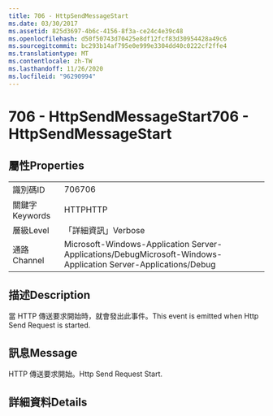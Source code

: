 ```yaml
---
title: 706 - HttpSendMessageStart
ms.date: 03/30/2017
ms.assetid: 825d3697-4b6c-4156-8f3a-ce24c4e39c48
ms.openlocfilehash: d50f50743d70425e8df12fcf83d30954428a49c6
ms.sourcegitcommit: bc293b14af795e0e999e3304dd40c0222cf2ffe4
ms.translationtype: MT
ms.contentlocale: zh-TW
ms.lasthandoff: 11/26/2020
ms.locfileid: "96290994"
---
```

# <a name="706---httpsendmessagestart"></a><span data-ttu-id="55435-102">706 - HttpSendMessageStart</span><span class="sxs-lookup"><span data-stu-id="55435-102">706 - HttpSendMessageStart</span></span>

## <a name="properties"></a><span data-ttu-id="55435-103">屬性</span><span class="sxs-lookup"><span data-stu-id="55435-103">Properties</span></span>  
  
|||  
|-|-|  
|<span data-ttu-id="55435-104">識別碼</span><span class="sxs-lookup"><span data-stu-id="55435-104">ID</span></span>|<span data-ttu-id="55435-105">706</span><span class="sxs-lookup"><span data-stu-id="55435-105">706</span></span>|  
|<span data-ttu-id="55435-106">關鍵字</span><span class="sxs-lookup"><span data-stu-id="55435-106">Keywords</span></span>|<span data-ttu-id="55435-107">HTTP</span><span class="sxs-lookup"><span data-stu-id="55435-107">HTTP</span></span>|  
|<span data-ttu-id="55435-108">層級</span><span class="sxs-lookup"><span data-stu-id="55435-108">Level</span></span>|<span data-ttu-id="55435-109">「詳細資訊」</span><span class="sxs-lookup"><span data-stu-id="55435-109">Verbose</span></span>|  
|<span data-ttu-id="55435-110">通路</span><span class="sxs-lookup"><span data-stu-id="55435-110">Channel</span></span>|<span data-ttu-id="55435-111">Microsoft-Windows-Application Server-Applications/Debug</span><span class="sxs-lookup"><span data-stu-id="55435-111">Microsoft-Windows-Application Server-Applications/Debug</span></span>|  
  
## <a name="description"></a><span data-ttu-id="55435-112">描述</span><span class="sxs-lookup"><span data-stu-id="55435-112">Description</span></span>  

 <span data-ttu-id="55435-113">當 HTTP 傳送要求開始時，就會發出此事件。</span><span class="sxs-lookup"><span data-stu-id="55435-113">This event is emitted when Http Send Request is started.</span></span>  
  
## <a name="message"></a><span data-ttu-id="55435-114">訊息</span><span class="sxs-lookup"><span data-stu-id="55435-114">Message</span></span>  

 <span data-ttu-id="55435-115">HTTP 傳送要求開始。</span><span class="sxs-lookup"><span data-stu-id="55435-115">Http Send Request Start.</span></span>  
  
## <a name="details"></a><span data-ttu-id="55435-116">詳細資料</span><span class="sxs-lookup"><span data-stu-id="55435-116">Details</span></span>
